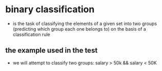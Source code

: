 # binary classification
*  is the task of classifying the elements of a given set into two groups (predicting which group each one belongs to) on the basis of a classification rule

## the example used in the test
* we will attempt to classify  two groups: salary > 50k && salary  < 50K
